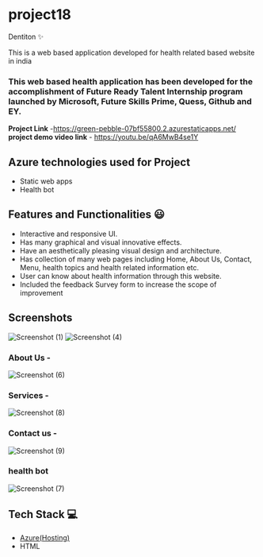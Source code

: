 # project18 
Dentiton ✨

This is a web based application developed for health related based website in india

### This web based health application has been developed for the accomplishment of Future Ready Talent Internship program launched by Microsoft, Future Skills Prime, Quess, Github and EY.


**Project Link** -https://green-pebble-07bf55800.2.azurestaticapps.net/
**project demo video link** - https://youtu.be/qA6MwB4se1Y

## Azure technologies used for Project

- Static web apps
- Health bot

## Features and Functionalities 😃

- Interactive and responsive UI.
- Has many graphical and visual innovative effects.
- Have an aesthetically pleasing visual design and architecture.
- Has collection of many web pages including Home, About Us, Contact, Menu, health topics and health related information etc.
- User can know about health information through this website.
- Included the feedback Survey form to increase the scope of improvement 

## Screenshots




   
![Screenshot (1)](https://user-images.githubusercontent.com/112957552/207617905-cffc3517-fe94-4e3e-b65e-78a4a69bdd5d.png)
![Screenshot (4)](https://user-images.githubusercontent.com/112957552/207617934-3a4d04f3-2196-49ec-9fea-c72489935b38.png)


### About Us -


![Screenshot (6)](https://user-images.githubusercontent.com/112957552/207617869-6e822569-1c47-4a30-9811-3ed8fa51c64e.png)

### Services -

![Screenshot (8)](https://user-images.githubusercontent.com/112957552/207618395-7f55ab51-7089-4989-abb7-35b3d9b97c44.png)


### Contact us -

![Screenshot (9)](https://user-images.githubusercontent.com/112957552/207618425-933fbe5a-25a4-4720-9d62-8838e46fd56c.png)


### health bot


![Screenshot (7)](https://user-images.githubusercontent.com/112957552/207617825-eb4c371b-f25b-4946-8380-dc80a2a404ac.png)


## Tech Stack 💻

- [Azure(Hosting)](https://azure.microsoft.com/en-in/features/azure-portal/)
- HTML
